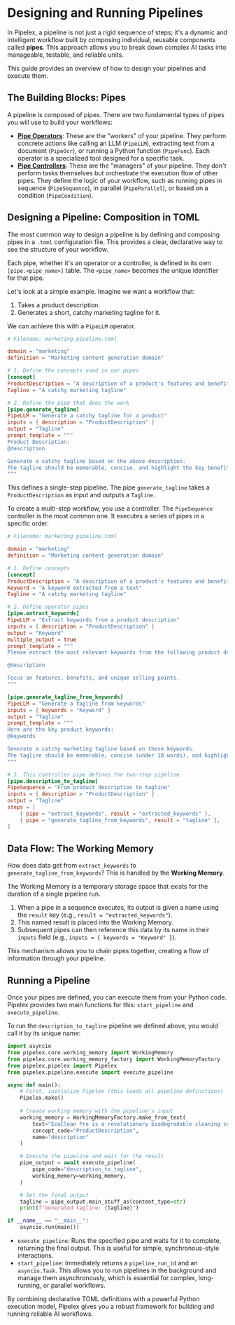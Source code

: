 # Designing and Running Pipelines

In Pipelex, a pipeline is not just a rigid sequence of steps; it's a dynamic and intelligent workflow built by composing individual, reusable components called **pipes**. This approach allows you to break down complex AI tasks into manageable, testable, and reliable units.

This guide provides an overview of how to design your pipelines and execute them.

## The Building Blocks: Pipes

A pipeline is composed of pipes. There are two fundamental types of pipes you will use to build your workflows:

*   **[Pipe Operators](pipe-operators/index.md)**: These are the "workers" of your pipeline. They perform concrete actions like calling an LLM (`PipeLLM`), extracting text from a document (`PipeOcr`), or running a Python function (`PipeFunc`). Each operator is a specialized tool designed for a specific task.
*   **[Pipe Controllers](pipe-controllers/index.md)**: These are the "managers" of your pipeline. They don't perform tasks themselves but orchestrate the execution flow of other pipes. They define the logic of your workflow, such as running pipes in sequence (`PipeSequence`), in parallel (`PipeParallel`), or based on a condition (`PipeCondition`).

## Designing a Pipeline: Composition in TOML

The most common way to design a pipeline is by defining and composing pipes in a `.toml` configuration file. This provides a clear, declarative way to see the structure of your workflow.

Each pipe, whether it's an operator or a controller, is defined in its own `[pipe.<pipe_name>]` table. The `<pipe_name>` becomes the unique identifier for that pipe.

Let's look at a simple example. Imagine we want a workflow that:
1.  Takes a product description.
2.  Generates a short, catchy marketing tagline for it.

We can achieve this with a `PipeLLM` operator.

```toml
# Filename: marketing_pipeline.toml

domain = "marketing"
definition = "Marketing content generation domain"

# 1. Define the concepts used in our pipes
[concept]
ProductDescription = "A description of a product's features and benefits"
Tagline = "A catchy marketing tagline"

# 2. Define the pipe that does the work
[pipe.generate_tagline]
PipeLLM = "Generate a catchy tagline for a product"
inputs = { description = "ProductDescription" }
output = "Tagline"
prompt_template = """
Product Description:
@description

Generate a catchy tagline based on the above description.
The tagline should be memorable, concise, and highlight the key benefit.
"""
```

This defines a single-step pipeline. The pipe `generate_tagline` takes a `ProductDescription` as input and outputs a `Tagline`.

To create a multi-step workflow, you use a controller. The `PipeSequence` controller is the most common one. It executes a series of pipes in a specific order.

```toml
# Filename: marketing_pipeline.toml

domain = "marketing"
definition = "Marketing content generation domain"

# 1. Define concepts
[concept]
ProductDescription = "A description of a product's features and benefits"
Keyword = "A keyword extracted from a text"
Tagline = "A catchy marketing tagline"

# 2. Define operator pipes
[pipe.extract_keywords]
PipeLLM = "Extract keywords from a product description"
inputs = { description = "ProductDescription" }
output = "Keyword"
multiple_output = true
prompt_template = """
Please extract the most relevant keywords from the following product description:

@description

Focus on features, benefits, and unique selling points.
"""

[pipe.generate_tagline_from_keywords]
PipeLLM = "Generate a tagline from keywords"
inputs = { keywords = "Keyword" }
output = "Tagline"
prompt_template = """
Here are the key product keywords:
@keywords

Generate a catchy marketing tagline based on these keywords.
The tagline should be memorable, concise (under 10 words), and highlight the main benefit.
"""

# 3. This controller pipe defines the two-step pipeline
[pipe.description_to_tagline]
PipeSequence = "From product description to tagline"
inputs = { description = "ProductDescription" }
output = "Tagline"
steps = [
    { pipe = "extract_keywords", result = "extracted_keywords" },
    { pipe = "generate_tagline_from_keywords", result = "tagline" },
]
```

## Data Flow: The Working Memory

How does data get from `extract_keywords` to `generate_tagline_from_keywords`? This is handled by the **Working Memory**.

The Working Memory is a temporary storage space that exists for the duration of a single pipeline run.

1.  When a pipe in a sequence executes, its output is given a name using the `result` key (e.g., `result = "extracted_keywords"`).
2.  This named result is placed into the Working Memory.
3.  Subsequent pipes can then reference this data by its name in their `inputs` field (e.g., `inputs = { keywords = "Keyword" }`).

This mechanism allows you to chain pipes together, creating a flow of information through your pipeline.

## Running a Pipeline

Once your pipes are defined, you can execute them from your Python code. Pipelex provides two main functions for this: `start_pipeline` and `execute_pipeline`.

To run the `description_to_tagline` pipeline we defined above, you would call it by its unique name:

```python
import asyncio
from pipelex.core.working_memory import WorkingMemory
from pipelex.core.working_memory_factory import WorkingMemoryFactory
from pipelex.pipelex import Pipelex
from pipelex.pipeline.execute import execute_pipeline

async def main():
    # First, initialize Pipelex (this loads all pipeline definitions)
    Pipelex.make()
    
    # Create working memory with the pipeline's input
    working_memory = WorkingMemoryFactory.make_from_text(
        text="EcoClean Pro is a revolutionary biodegradable cleaning solution that removes 99.9% of germs while being completely safe for children and pets. Made from plant-based ingredients.",
        concept_code="ProductDescription",
        name="description"
    )

    # Execute the pipeline and wait for the result
    pipe_output = await execute_pipeline(
        pipe_code="description_to_tagline",
        working_memory=working_memory,
    )

    # Get the final output
    tagline = pipe_output.main_stuff_as(content_type=str)
    print(f"Generated tagline: {tagline}")

if __name__ == "__main__":
    asyncio.run(main())
```

-   `execute_pipeline`: Runs the specified pipe and waits for it to complete, returning the final output. This is useful for simple, synchronous-style interactions.
-   `start_pipeline`: Immediately returns a `pipeline_run_id` and an `asyncio.Task`. This allows you to run pipelines in the background and manage them asynchronously, which is essential for complex, long-running, or parallel workflows.

By combining declarative TOML definitions with a powerful Python execution model, Pipelex gives you a robust framework for building and running reliable AI workflows.

